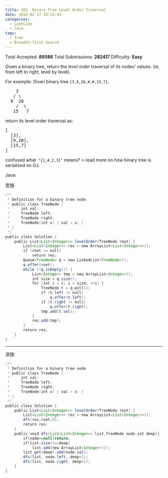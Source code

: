 ```yaml
---
title: 102. Binary Tree Level Order Traversal
date: 2016-02-17 15:13:43
categories:
  - LeetCode
  - Java
tags:
  - Tree
  - Breadth-first Search
---
```


Total Accepted: **89586**
Total Submissions: **282417**
Difficulty: **Easy**

Given a binary tree, return the _level order_ traversal of its nodes' values. (ie, from left to right, level by level).

For example:
Given binary tree `{3,9,20,#,#,15,7}`,

<pre>
    3
   / \
  9  20
    /  \
   15   7
</pre>

return its level order traversal as:

<pre>
[
  [3],
  [9,20],
  [15,7]
]
</pre>

confused what` "{1,#,2,3}"` means? > read more on how binary tree is serialized on OJ.

<!-- more -->

Java:

宽搜:
``` java
/**
 * Definition for a binary tree node.
 * public class TreeNode {
 *     int val;
 *     TreeNode left;
 *     TreeNode right;
 *     TreeNode(int x) { val = x; }
 * }
 */
public class Solution {
    public List<List<Integer>> levelOrder(TreeNode root) {
        List<List<Integer>> res = new ArrayList<List<Integer>>();
        if (root == null)
            return res;
        Queue<TreeNode> q = new LinkedList<TreeNode>();
        q.offer(root);
        while (!q.isEmpty()) {
            List<Integer> tmp = new ArrayList<Integer>();
            int size = q.size();
            for (int i = 0; i < size; ++i) {
                TreeNode t = q.poll();
                if (t.left != null)
                    q.offer(t.left);
                if (t.right != null)
                    q.offer(t.right);
                tmp.add(t.val);
            }
            res.add(tmp);
        }
        return res;
    }
}
```

***

深搜:
``` java
/**
 * Definition for a binary tree node.
 * public class TreeNode {
 *     int val;
 *     TreeNode left;
 *     TreeNode right;
 *     TreeNode(int x) { val = x; }
 * }
 */
public class Solution {
    public List<List<Integer>> levelOrder(TreeNode root) {
        List<List<Integer>> res = new ArrayList<List<Integer>>();
        dfs(res,root,0);
        return res;
    }
    public void dfs(List<List<Integer>> list,TreeNode node,int deep){
        if(node==null)return;
        if(list.size()==deep)
            list.add(new ArrayList<Integer>());
        list.get(deep).add(node.val);
        dfs(list, node.left, deep+1);
        dfs(list, node.right, deep+1);    
    }
}
```